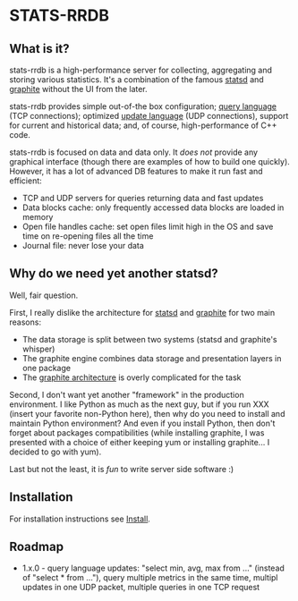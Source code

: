 STATS-RRDB
=========

What is it? 
---------
stats-rrdb is a high-performance server for collecting, aggregating and storing
various statistics. It's a combination of the famous [statsd](https://github.com/etsy/statsd/)
and [graphite](http://graphite.wikidot.com/) without the UI from the later.

stats-rrdb provides simple out-of-the box configuration; [query language](LANGUAGE.md#query-language-tcp-connections)
(TCP connections); optimized [update language](LANGUAGE.md#update-language-udp-connections)
(UDP connections), support for current and historical data; and, of course, high-performance of C++ code.

stats-rrdb is focused on data and data only. It *does not* provide any graphical interface 
(though there are examples of how to build one quickly). However, it has a lot of advanced DB features
to make it run fast and efficient:
- TCP and UDP servers for queries returning data and fast updates
- Data blocks cache: only frequently accessed data blocks are loaded in memory
- Open file handles cache: set open files limit high in the OS and save time on re-opening files all the time
- Journal file: never lose your data


Why do we need yet another statsd? 
---------
Well, fair question. 

First, I really dislike the architecture for [statsd](https://github.com/etsy/statsd/)
and [graphite](http://graphite.wikidot.com/) for two main reasons:

* The data storage is split between two systems (statsd and graphite's whisper)
* The graphite engine combines data storage and presentation layers in one package
* The [graphite architecture](http://graphite.wikidot.com/high-level-diagram) is overly complicated for the task

Second, I don't want yet another "framework" in the production environment. I like Python as much as the next
guy, but if you run XXX (insert your favorite non-Python here), then why do you need to install and maintain
Python environment? And even if you install Python, then don't forget about packages compatibilities (while
installing graphite, I was presented with a choice of either keeping yum or installing graphite... I decided
to go with yum).

Last but not the least, it is *fun* to write server side software :)


Installation
---------
For installation instructions see [Install](INSTALL.md).


Roadmap
---------
* 	1.x.0 - query language updates: "select min, avg, max from ..." (instead of "select * from ..."), 
	query multiple metrics in the same time, multipl updates in one UDP packet, multiple queries in 
	one TCP request

